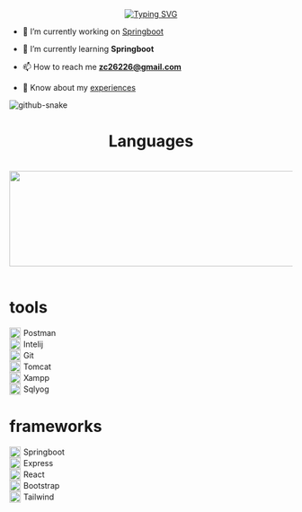 <div align="center">
<a href="https://git.io/typing-svg"><img src="https://readme-typing-svg.demolab.com?font=Fira+Code&weight=600&duration=3000&pause=1000&center=true&vCenter=true&random=true&width=435&height=57&lines=Hi+%F0%9F%91%8B%2C+I'm+Zuohuang;Hoi+%F0%9F%91%8B%2C+ik+ben+Zuohuang;Hallo+%F0%9F%91%8B%2C+ich+bin+Zuohuang;%E4%BD%A0%E5%A5%BD+%F0%9F%91%8B%2C+%E6%88%91%E5%8F%AB%E4%BD%90%E7%85%8C" alt="Typing SVG" /></a>
</div>


- 🔭 I’m currently working on [Springboot](https://github.com/Zuohuang-Cai/portfolioServer)

- 🌱 I’m currently learning **Springboot**

- 📫 How to reach me **zc26226@gmail.com**

- 📄 Know about my [experiences](https://www.linkedin.com/in/zuohuang-cai-3865a11b1/)

<picture>
  <source media="(prefers-color-scheme: dark)" srcset="https://zuohuang-cai.github.io/snk/github-contribution-grid-snake-dark.svg" />
  <source media="(prefers-color-scheme: light)" srcset="https://zuohuang-cai.github.io/snk/github-contribution-grid-snake.svg" />
  <img alt="github-snake" src="github-snake.svg" />
</picture>

<h1 align='center'>Languages</h1>
<div align="center">
<span>&emsp;&emsp;</span>
</div>
<img style="width: 100vw;" height="170px" src="https://github-readme-stats.vercel.app/api/top-langs/?username=zuohuang-cai&layout=compact&langs_count=8" />
<span>&emsp;&emsp;</span>



# tools

<div style="display:flex; align-items:center;">
  <img src='https://cdn.iconscout.com/icon/free/png-256/free-postman-3521648-2945092.png?f=webp' width='20' height='20' style="margin-right: 5px;">
  <span>Postman</span>
</div>

<div style="display:flex; align-items:center;">
  <img src='https://encrypted-tbn0.gstatic.com/images?q=tbn:ANd9GcRHrpoarZd5Of6jfXScT4xy5OJeO45AJ9oJNiXH79rLdhhavOUNswvmetjqVeFWAMv-aF0&usqp=CAU' width='20' height='20' style="margin-right: 5px;">
  <span>Intelij</span>
</div>

<div style="display:flex; align-items:center;">
  <img src='https://avatars.githubusercontent.com/u/18133?s=280&v=4' width='20' height='20' style="margin-right: 5px;">
  <span>Git</span>
</div>

<div style="display:flex; align-items:center;">
  <img src='https://upload.wikimedia.org/wikipedia/commons/f/fe/Apache_Tomcat_logo.svg' width='20' height='20' style="margin-right: 5px;">
  <span>Tomcat</span>
</div>

<div style="display:flex; align-items:center;">
  <img src='https://habrastorage.org/webt/wc/mn/um/wcmnum7pagecdfschlw9zu2kpf4.png' width='20' height='20' style="margin-right: 5px;">
  <span>Xampp</span>
</div>

<div style="display:flex; align-items:center;">
  <img src='https://encrypted-tbn0.gstatic.com/images?q=tbn:ANd9GcSx6mcVW3pynl3Io_L33apPVvcNdGQbUkI-Jw&usqp=CAU' width='20' height='20' style="margin-right: 5px;">
  <span>Sqlyog</span>
</div>

# frameworks
<div style="display:flex; align-items:center;">
  <img src='https://www.jrebel.com/sites/default/files/image/2020-08/image-blog-what-is-springboot.jpg' width='20' height='20' style="margin-right: 5px;">
  <span>Springboot</span>
</div>
<div style="display:flex; align-items:center;">
  <img src='https://miro.medium.com/v2/resize:fit:679/0*vq-JSMynSHUPXx70' width='20' height='20' style="margin-right: 5px;">
  <span>Express</span>
</div>
<div style="display:flex; align-items:center;">
  <img src='https://upload.wikimedia.org/wikipedia/commons/thumb/a/a7/React-icon.svg/1200px-React-icon.svg.png' width='20' height='20' style="margin-right: 5px;">
  <span>React</span>
</div>
<div style="display:flex; align-items:center;">
  <img src='https://ncarb.github.io/bootstrap/assets/img/bootstrap-stack.png' width='20' height='20' style="margin-right: 5px;">
  <span>Bootstrap</span>
</div>
<div style="display:flex; align-items:center;">
  <img src='https://www.drupal.org/files/project-images/screenshot_361.png' width='20' height='20' style="margin-right: 5px;">
  <span>Tailwind</span>
</div>
